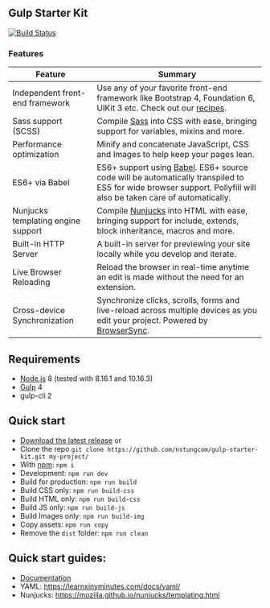 ## Gulp Starter Kit
[![Build Status](https://travis-ci.org/nstungcom/gulp-starter-kit.svg?branch=master)](https://travis-ci.org/nstungcom/gulp-starter-kit)

### Features
| Feature | Summary |
|----------------------------------------|-------------------------------------------------------------------------------------------------------------------------------------------------------------------------------------------------------------------------------------------------------------|
| Independent front-end framework | Use any of your favorite front-end framework like Bootstrap 4, Foundation 6, UIKit 3 etc. Check out our [recipes](/docs/recipes/). |
| Sass support (SCSS) | Compile [Sass](http://sass-lang.com/) into CSS with ease, bringing support for variables, mixins and more. |
| Performance optimization | Minify and concatenate JavaScript, CSS and Images to help keep your pages lean. |
| ES6+ via Babel | ES6+ support using [Babel](https://babeljs.io/). ES6+ source code will be automatically transpiled to ES5 for wide browser support. Pollyfill will also be taken care of automatically. |
| Nunjucks templating engine support | Compile [Nunjucks](https://mozilla.github.io/nunjucks/) into HTML with ease, bringing support for include, extends, block inheritance, macros and more. |
| Built-in HTTP Server | A built-in server for previewing your site locally while you develop and iterate. |
| Live Browser Reloading | Reload the browser in real-time anytime an edit is made without the need for an extension. |
| Cross-device Synchronization | Synchronize clicks, scrolls, forms and live-reload across multiple devices as you edit your project. Powered by [BrowserSync](http://browsersync.io). |

## Requirements
- [Node.js](https://nodejs.org/en/) 8 (tested with 8.16.1 and 10.16.3)
- [Gulp](https://gulpjs.com/) 4
- gulp-cli 2

## Quick start
- [Download the latest release](https://github.com/nstungcom/gulp-starter-kit/archive/master.zip) or 
- Clone the repo `git clone https://github.com/nstungcom/gulp-starter-kit.git my-project/`
- With [npm](https://www.npmjs.com/): `npm i`
- Development: `npm run dev`
- Build for production: `npm run build`
- Build CSS only: `npm run build-css`
- Build HTML only: `npm run build-css`
- Build JS only: `npm run build-js`
- Build Images only: `npm run build-img`
- Copy assets: `npm run copy`
- Remove the `dist` folder: `npm run clean`

## Quick start guides:
- [Documentation](docs/README.md)
- YAML: https://learnxinyminutes.com/docs/yaml/
- Nunjucks: https://mozilla.github.io/nunjucks/templating.html
